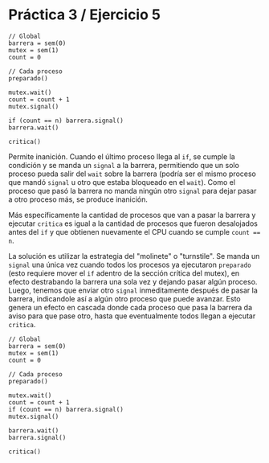 # Práctica 3 / Ejercicio 5

```
// Global
barrera = sem(0)
mutex = sem(1)
count = 0

// Cada proceso
preparado()

mutex.wait()
count = count + 1
mutex.signal()

if (count == n) barrera.signal()
barrera.wait()

critica()
```

Permite inanición. Cuando el último proceso llega al `if`, se cumple la condición y se manda un `signal` a la barrera, permitiendo que un solo proceso pueda salir del `wait` sobre la barrera (podría ser el mismo proceso que mandó `signal` u otro que estaba bloqueado en el `wait`). Como el proceso que pasó la barrera no manda ningún otro `signal` para dejar pasar a otro proceso más, se produce inanición.

Más específicamente la cantidad de procesos que van a pasar la barrera y ejecutar `critica` es igual a la cantidad de procesos que fueron desalojados antes del `if` y que obtienen nuevamente el CPU cuando se cumple `count == n`.

La solución es utilizar la estrategia del "molinete" o "turnstile". Se manda un `signal` una única vez cuando todos los procesos ya ejecutaron `preparado` (esto requiere mover el `if` adentro de la sección crítica del mutex), en efecto destrabando la barrera una sola vez y dejando pasar algún proceso. Luego, tenemos que enviar otro `signal` inmeditamente después de pasar la barrera, indicandole así a algún otro proceso que puede avanzar. Esto genera un efecto en cascada donde cada proceso que pasa la barrera da aviso para que pase otro, hasta que eventualmente todos llegan a ejecutar `critica`.

```
// Global
barrera = sem(0)
mutex = sem(1)
count = 0

// Cada proceso
preparado()

mutex.wait()
count = count + 1
if (count == n) barrera.signal()
mutex.signal()

barrera.wait()
barrera.signal()

critica()
```
